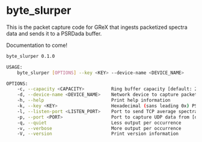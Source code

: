 # byte_slurper

This is the packet capture code for GReX that ingests packetized spectra data
and sends it to a PSRDada buffer.

Documentation to come!

```sh
byte_slurper 0.1.0

USAGE:
    byte_slurper [OPTIONS] --key <KEY> --device-name <DEVICE_NAME>

OPTIONS:
    -c, --capacity <CAPACITY>          Ring buffer capacity [default: 256]
    -d, --device-name <DEVICE_NAME>    Network device to capture packets from (MTU must be set to 9000)
    -h, --help                         Print help information
    -k, --key <KEY>                    Hexadecimal (sans leading 0x) PSRDADA key to create as source for heimdall
    -l, --listen-port <LISTEN_PORT>    Port to send TCP average spectra to [default: 4242]
    -p, --port <PORT>                  Port to capture UDP data from [default: 60000]
    -q, --quiet                        Less output per occurrence
    -v, --verbose                      More output per occurrence
    -V, --version                      Print version information
```
